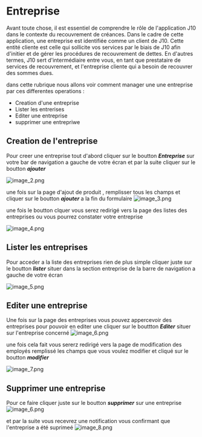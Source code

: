 # Entreprise 


Avant toute chose, il est essentiel de comprendre le rôle de l'application J10 dans le contexte du recouvrement de créances. Dans le cadre de cette application, une entreprise est identifiée comme un client de J10. Cette entité cliente est celle qui sollicite vos services par le biais de J10 afin d'initier et de gérer les procédures de recouvrement de dettes. En d'autres termes, J10 sert d'intermédiaire entre vous, en tant que prestataire de services de recouvrement, et l'entreprise cliente qui a besoin de recouvrer des sommes dues.

dans cette rubrique nous allons voir comment manager une une entreprise par ces differentes operations :

*  Creation d'une entreprise 
* Lister les entrerises
* Editer une entreprise 
* supprimer une entrepriwe 


##  Creation de l'entreprise

Pour creer une entreprise tout d'abord cliquer sur le boutton _**Entreprise**_ sur votre bar de navigation a gauche de votre écran et par la suite cliquer sur le boutton **_ajouter_**

![image_2.png](image_2.png)

une fois sur la page d'ajout de produit , remplisser tous les champs et cliquer sur le boutton **_ajouter_** a la fin du formulaire 
![image_3.png](image_3.png)

une fois le boutton clquer vous serez redirigé vers la page des listes des entreprises ou vous pourrez constater votre entreprise 

![image_4.png](image_4.png)

##  Lister les entreprises

Pour acceder a la liste des entreprises rien de plus simple cliquer juste sur le boutton **_lister_** situer dans la section entreprise de la barre de navigation a gauche de votre écran

![image_5.png](image_5.png)


##  Editer une entreprise 

Une fois sur la page des entreprises vous pouvez appercevoir des entreprises pour pouvoir en editer une cliquer sur le bouttton **_Editer_** situer sur l'entreprise concerné 
![image_6.png](image_6.png)

une fois cela fait vous sererz redirigé vers la page de modification des employés remplissé les champs que vous voulez modifier et cliqué  sur le boutton **_modifier_** 

![image_7.png](image_7.png)

##  Supprimer une entreprise 

Pour ce faire cliquer juste sur le boutton **_supprimer_** sur une entreprise
![image_6.png](image_6.png)

et par la suite vous recevrez une notification vous confirmant que l'entreprise a été suprimeé 
![image_8.png](image_8.png)
